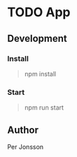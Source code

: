 # TODO App

## Development

### Install

> npm install

### Start

> npm run start

## Author

Per Jonsson
